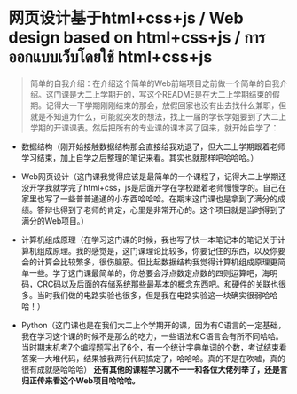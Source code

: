 # 网页设计基于html+css+js / Web design based on html+css+js / การออกแบบเว็บโดยใช้ html+css+js

> 简单的自我介绍：在介绍这个简单的Web前端项目之前做一个简单的自我介绍。这门课是大二上学期开的，写这个README是在大二上学期结束的假期。记得大一下学期刚刚结束的那会，放假回家也没有出去找什么兼职，但就是不知道为什么，可能就突发的想法，找上一届的学长学姐要到了大二上学期的开课课表。然后把所有的专业课的课本买了回来，就开始自学了：
* 数据结构（刚开始接触数据结构那会直接给我劝退了，但大二上学期跟着老师学习结束，加上自学之后整理的笔记来看。其实也就那样吧哈哈哈。）
+ Web网页设计（这门课我觉得应该是最简单的一个课程了，记得大二上学期还没开学我就学完了html+css，js是后面开学在学校跟着老师慢慢学的。自己在家里也写了一些普普通通的小东西哈哈哈。在期末这门课也是拿到了满分的成绩。答辩也得到了老师的肯定，心里是非常开心的。这个项目就是当时得到了满分的Web项目。）
- 计算机组成原理（在学习这门课的时候，我也写了快一本笔记本的笔记关于计算机组成原理。我的感觉是，这门课理论比较多，你要记住的东西，以及你要会的计算会比较繁多，很伤脑筋。但比起数据结构我觉得计算机组成原理更简单一些。学了这门课最简单的，你总要会浮点数定点数的四则运算吧，海明码，CRC码以及后面的存储系统那些最基本的概念东西吧。和硬件的关联也很多。当时我们做的电路实验也很多，但是我在电路实验这一块确实很弱哈哈哈！）
* Python（这门课也是在我们大二上个学期开的课，因为有C语言的一定基础，我在学习这个课的时候不是那么的吃力，一些语法和C语言会有所不同哈哈。当时期末机考7个编程题写出了6个，有一个统计字典单词的个数，考试结束看答案一大堆代码，结果被我两行代码搞定了，哈哈哈。真的不是在吹嘘，真的很有成就感哈哈哈）
**还有其他的课程学习就不一一和各位大佬列举了，还是言归正传来看这个Web项目哈哈哈。**

